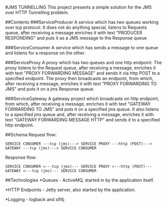 #JMS TUNNELLING
This project presents a simple solution for the JMS over HTTP Tunnelling problem. 

##Contents
###ServiceProducer
A service which has two queues working over tcp protocol. It does not do anything special, listens to Requests queue, after receiving a message enriches it with 
text "PRODUCER RESPONDING" and puts it as a JMS message to the Response queue

###ServiceConsumer
A service which has sends a message to one queue and listens for a response on the other.
 
###ServiceProxy
A proxy which has two queues and one http endpoint. 
The proxy listens to the Request queue, after receiving a message, enriches it with text "PROXY FORWARDING MESSAGE"
and sends it via http POST to a specified endpoint.
The proxy then broadcasts an endpoint, from which, after receiving a message, enriches it with text "PROXY FORWARDING TO JMS" and puts it on a jms Response queue.

###ServiceGateway
A gateway project which broadcasts on http endpoint, from which, after receiving a message, enriches it with text "GATEWAY FORWARDING TO JMS" and puts it on 
a specified jms queue.
It also listens to a specified jms queue and, after receiving a message, enriches it with text "GATEWAY FORWARDING MESSAGE HTTP" and sends it to a specified 
http endpoint.

##Schema
Request flow:

    SERVICE CONSUMER ---tcp (jms)---> SERVICE PROXY ---http (POST)---> GATEWAY ---tcp (jms)---> SERVICE CONSUMER

Response flow:

    SERVICE CONSUMER <---tcp (jms)--- SERVICE PROXY <---http (POST)--- GATEWAY <---tcp (jms)--- SERVICE CONSUMER

##Technologies
*Queues - ActiveMQ, started in by the application itself.

*HTTP Endpoints - Jetty server, also started by the application.

*Logging - logback and slf4j